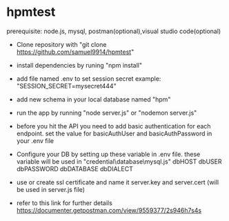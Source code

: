 # hpmtest
prerequisite: node.js, mysql, postman(optional),visual studio code(optional)


-   Clone repository with "git clone https://github.com/samuel9914/hpmtest"
-   install dependencies by runing "npm install"
-   add file named .env to set session secret
    example: "SESSION_SECRET=mysecret444"

-   add new schema in your local database named "hpm"
-   run the app by running "node server.js" or "nodemon server.js"
-   before you hit the API you need to add basic authentication for each endpoint.
    set the value for basicAuthUser and basicAuthPassword in your .env file

-   Configure your DB by setting up these variable in .env file. these variable will be used in "credential\database\mysql.js"
    dbHOST 
    dbUSER
    dbPASSWORD 
    dbDATABASE 
    dbDIALECT

-   use or create ssl certificate and name it server.key and server.cert (will be used in server.js file)

-   refer to this link for further details 
    https://documenter.getpostman.com/view/9559377/2s946h7s4s

